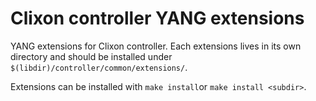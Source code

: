 # Clixon controller YANG extensions

YANG extensions for Clixon controller. Each extensions lives in its
own directory and should be installed under ``$(libdir)/controller/common/extensions/``.

Extensions can be installed with ``make install``or ``make install <subdir>``.
